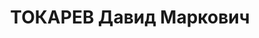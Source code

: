 ---
title: ТОКАРЕВ Давид Маркович
description: "Род. в 1894, Волынская губ., Житомирский уезд, мест. Барановка, еврей,\
  \ обр.: среднее, искл. из ВКП(б) в 1937 г. Проживал: Москва, ул. Серафимовича, д.\
  \ 2 (Дом правительства), кв. 153. Начальник сектора топливных балансов в Госплане\
  \ СССР. \n  Арестован 09.10.1937. Обв. в вредительстве и участии в антисоветской\
  \ троцкистской диверсионной организации. Приговор: ВК ВС СССР, 25.11.1937 – ВМН.\
  \ Расстрелян 26.11.1937, г.Москва. \n  Реабилитирован ВК ВС СССР 28.03.1956"
---